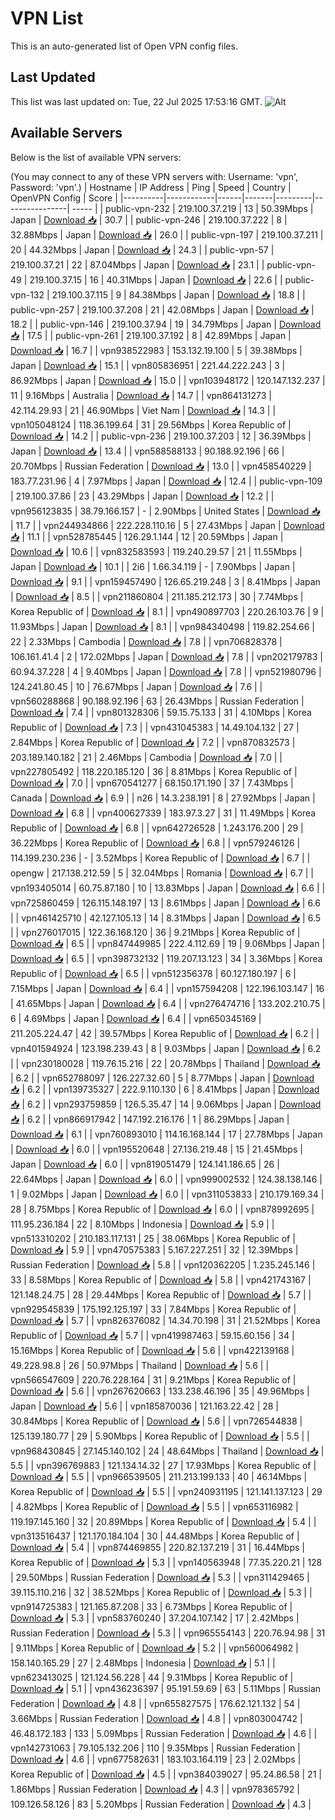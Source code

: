 # VPN List

This is an auto-generated list of Open VPN config files.

## Last Updated

This list was last updated on: Tue, 22 Jul 2025 17:53:16 GMT.
![Alt](https://repobeats.axiom.co/api/embed/186b98318ef1479477931607c1ad7d823f12451f.svg "Repobeats analytics image")

## Available Servers

Below is the list of available VPN servers:

(You may connect to any of these VPN servers with: Username: 'vpn', Password: 'vpn'.)
| Hostname | IP Address | Ping | Speed | Country | OpenVPN Config | Score |
|----------|------------|------|-------|---------|----------------| ----- |
| public-vpn-232 | 219.100.37.219 | 13 | 50.39Mbps | Japan | [Download 📥](./configs/server_0_JP.ovpn) | 30.7 |
| public-vpn-246 | 219.100.37.222 | 8 | 32.88Mbps | Japan | [Download 📥](./configs/server_1_JP.ovpn) | 26.0 |
| public-vpn-197 | 219.100.37.211 | 20 | 44.32Mbps | Japan | [Download 📥](./configs/server_2_JP.ovpn) | 24.3 |
| public-vpn-57 | 219.100.37.21 | 22 | 87.04Mbps | Japan | [Download 📥](./configs/server_3_JP.ovpn) | 23.1 |
| public-vpn-49 | 219.100.37.15 | 16 | 40.31Mbps | Japan | [Download 📥](./configs/server_4_JP.ovpn) | 22.6 |
| public-vpn-132 | 219.100.37.115 | 9 | 84.38Mbps | Japan | [Download 📥](./configs/server_5_JP.ovpn) | 18.8 |
| public-vpn-257 | 219.100.37.208 | 21 | 42.08Mbps | Japan | [Download 📥](./configs/server_6_JP.ovpn) | 18.2 |
| public-vpn-146 | 219.100.37.94 | 19 | 34.79Mbps | Japan | [Download 📥](./configs/server_7_JP.ovpn) | 17.5 |
| public-vpn-261 | 219.100.37.192 | 8 | 42.89Mbps | Japan | [Download 📥](./configs/server_8_JP.ovpn) | 16.7 |
| vpn938522983 | 153.132.19.100 | 5 | 39.38Mbps | Japan | [Download 📥](./configs/server_9_JP.ovpn) | 15.1 |
| vpn805836951 | 221.44.222.243 | 3 | 86.92Mbps | Japan | [Download 📥](./configs/server_10_JP.ovpn) | 15.0 |
| vpn103948172 | 120.147.132.237 | 11 | 9.16Mbps | Australia | [Download 📥](./configs/server_11_AU.ovpn) | 14.7 |
| vpn864131273 | 42.114.29.93 | 21 | 46.90Mbps | Viet Nam | [Download 📥](./configs/server_12_VN.ovpn) | 14.3 |
| vpn105048124 | 118.36.199.64 | 31 | 29.56Mbps | Korea Republic of | [Download 📥](./configs/server_13_KR.ovpn) | 14.2 |
| public-vpn-236 | 219.100.37.203 | 12 | 36.39Mbps | Japan | [Download 📥](./configs/server_14_JP.ovpn) | 13.4 |
| vpn588588133 | 90.188.92.196 | 66 | 20.70Mbps | Russian Federation | [Download 📥](./configs/server_15_RU.ovpn) | 13.0 |
| vpn458540229 | 183.77.231.96 | 4 | 7.97Mbps | Japan | [Download 📥](./configs/server_16_JP.ovpn) | 12.4 |
| public-vpn-109 | 219.100.37.86 | 23 | 43.29Mbps | Japan | [Download 📥](./configs/server_17_JP.ovpn) | 12.2 |
| vpn956123835 | 38.79.166.157 | - | 2.90Mbps | United States | [Download 📥](./configs/server_18_US.ovpn) | 11.7 |
| vpn244934866 | 222.228.110.16 | 5 | 27.43Mbps | Japan | [Download 📥](./configs/server_19_JP.ovpn) | 11.1 |
| vpn528785445 | 126.29.1.144 | 12 | 20.59Mbps | Japan | [Download 📥](./configs/server_20_JP.ovpn) | 10.6 |
| vpn832583593 | 119.240.29.57 | 21 | 11.55Mbps | Japan | [Download 📥](./configs/server_21_JP.ovpn) | 10.1 |
| 2i6 | 1.66.34.119 | - | 7.90Mbps | Japan | [Download 📥](./configs/server_22_JP.ovpn) | 9.1 |
| vpn159457490 | 126.65.219.248 | 3 | 8.41Mbps | Japan | [Download 📥](./configs/server_23_JP.ovpn) | 8.5 |
| vpn211860804 | 211.185.212.173 | 30 | 7.74Mbps | Korea Republic of | [Download 📥](./configs/server_24_KR.ovpn) | 8.1 |
| vpn490897703 | 220.26.103.76 | 9 | 11.93Mbps | Japan | [Download 📥](./configs/server_25_JP.ovpn) | 8.1 |
| vpn984340498 | 119.82.254.66 | 22 | 2.33Mbps | Cambodia | [Download 📥](./configs/server_26_KH.ovpn) | 7.8 |
| vpn706828378 | 106.161.41.4 | 2 | 172.02Mbps | Japan | [Download 📥](./configs/server_27_JP.ovpn) | 7.8 |
| vpn202179783 | 60.94.37.228 | 4 | 9.40Mbps | Japan | [Download 📥](./configs/server_28_JP.ovpn) | 7.8 |
| vpn521980796 | 124.241.80.45 | 10 | 76.67Mbps | Japan | [Download 📥](./configs/server_29_JP.ovpn) | 7.6 |
| vpn560288868 | 90.188.92.196 | 63 | 26.43Mbps | Russian Federation | [Download 📥](./configs/server_30_RU.ovpn) | 7.4 |
| vpn801328306 | 59.15.75.133 | 31 | 4.10Mbps | Korea Republic of | [Download 📥](./configs/server_31_KR.ovpn) | 7.3 |
| vpn431045383 | 14.49.104.132 | 27 | 2.84Mbps | Korea Republic of | [Download 📥](./configs/server_32_KR.ovpn) | 7.2 |
| vpn870832573 | 203.189.140.182 | 21 | 2.46Mbps | Cambodia | [Download 📥](./configs/server_33_KH.ovpn) | 7.0 |
| vpn227805492 | 118.220.185.120 | 36 | 8.81Mbps | Korea Republic of | [Download 📥](./configs/server_34_KR.ovpn) | 7.0 |
| vpn670541277 | 68.150.171.190 | 37 | 7.43Mbps | Canada | [Download 📥](./configs/server_35_CA.ovpn) | 6.9 |
| n26 | 14.3.238.191 | 8 | 27.92Mbps | Japan | [Download 📥](./configs/server_36_JP.ovpn) | 6.8 |
| vpn400627339 | 183.97.3.27 | 31 | 11.49Mbps | Korea Republic of | [Download 📥](./configs/server_37_KR.ovpn) | 6.8 |
| vpn642726528 | 1.243.176.200 | 29 | 36.22Mbps | Korea Republic of | [Download 📥](./configs/server_38_KR.ovpn) | 6.8 |
| vpn579246126 | 114.199.230.236 | - | 3.52Mbps | Korea Republic of | [Download 📥](./configs/server_39_KR.ovpn) | 6.7 |
| opengw | 217.138.212.59 | 5 | 32.04Mbps | Romania | [Download 📥](./configs/server_40_RO.ovpn) | 6.7 |
| vpn193405014 | 60.75.87.180 | 10 | 13.83Mbps | Japan | [Download 📥](./configs/server_41_JP.ovpn) | 6.6 |
| vpn725860459 | 126.115.148.197 | 13 | 8.61Mbps | Japan | [Download 📥](./configs/server_42_JP.ovpn) | 6.6 |
| vpn461425710 | 42.127.105.13 | 14 | 8.31Mbps | Japan | [Download 📥](./configs/server_43_JP.ovpn) | 6.5 |
| vpn276017015 | 122.36.168.120 | 36 | 9.21Mbps | Korea Republic of | [Download 📥](./configs/server_44_KR.ovpn) | 6.5 |
| vpn847449985 | 222.4.112.69 | 19 | 9.06Mbps | Japan | [Download 📥](./configs/server_45_JP.ovpn) | 6.5 |
| vpn398732132 | 119.207.13.123 | 34 | 3.36Mbps | Korea Republic of | [Download 📥](./configs/server_46_KR.ovpn) | 6.5 |
| vpn512356378 | 60.127.180.197 | 6 | 7.15Mbps | Japan | [Download 📥](./configs/server_47_JP.ovpn) | 6.4 |
| vpn157594208 | 122.196.103.147 | 16 | 41.65Mbps | Japan | [Download 📥](./configs/server_48_JP.ovpn) | 6.4 |
| vpn276474716 | 133.202.210.75 | 6 | 4.69Mbps | Japan | [Download 📥](./configs/server_49_JP.ovpn) | 6.4 |
| vpn650345169 | 211.205.224.47 | 42 | 39.57Mbps | Korea Republic of | [Download 📥](./configs/server_50_KR.ovpn) | 6.2 |
| vpn401594924 | 123.198.239.43 | 8 | 9.03Mbps | Japan | [Download 📥](./configs/server_51_JP.ovpn) | 6.2 |
| vpn230180028 | 119.76.15.216 | 22 | 20.78Mbps | Thailand | [Download 📥](./configs/server_52_TH.ovpn) | 6.2 |
| vpn652788097 | 126.227.32.60 | 5 | 8.77Mbps | Japan | [Download 📥](./configs/server_53_JP.ovpn) | 6.2 |
| vpn139735327 | 222.9.110.130 | 6 | 8.41Mbps | Japan | [Download 📥](./configs/server_54_JP.ovpn) | 6.2 |
| vpn293759859 | 126.5.35.47 | 14 | 9.06Mbps | Japan | [Download 📥](./configs/server_55_JP.ovpn) | 6.2 |
| vpn866917942 | 147.192.216.176 | 1 | 86.29Mbps | Japan | [Download 📥](./configs/server_56_JP.ovpn) | 6.1 |
| vpn760893010 | 114.16.168.144 | 17 | 27.78Mbps | Japan | [Download 📥](./configs/server_57_JP.ovpn) | 6.0 |
| vpn195520648 | 27.136.219.48 | 15 | 21.45Mbps | Japan | [Download 📥](./configs/server_58_JP.ovpn) | 6.0 |
| vpn819051479 | 124.141.186.65 | 26 | 22.64Mbps | Japan | [Download 📥](./configs/server_59_JP.ovpn) | 6.0 |
| vpn999002532 | 124.38.138.146 | 1 | 9.02Mbps | Japan | [Download 📥](./configs/server_60_JP.ovpn) | 6.0 |
| vpn311053833 | 210.179.169.34 | 28 | 8.75Mbps | Korea Republic of | [Download 📥](./configs/server_61_KR.ovpn) | 6.0 |
| vpn878992695 | 111.95.236.184 | 22 | 8.10Mbps | Indonesia | [Download 📥](./configs/server_62_ID.ovpn) | 5.9 |
| vpn513310202 | 210.183.117.131 | 25 | 38.06Mbps | Korea Republic of | [Download 📥](./configs/server_63_KR.ovpn) | 5.9 |
| vpn470575383 | 5.167.227.251 | 32 | 12.39Mbps | Russian Federation | [Download 📥](./configs/server_64_RU.ovpn) | 5.8 |
| vpn120362205 | 1.235.245.146 | 33 | 8.58Mbps | Korea Republic of | [Download 📥](./configs/server_65_KR.ovpn) | 5.8 |
| vpn421743167 | 121.148.24.75 | 28 | 29.44Mbps | Korea Republic of | [Download 📥](./configs/server_66_KR.ovpn) | 5.7 |
| vpn929545839 | 175.192.125.197 | 33 | 7.84Mbps | Korea Republic of | [Download 📥](./configs/server_67_KR.ovpn) | 5.7 |
| vpn826376082 | 14.34.70.198 | 31 | 21.52Mbps | Korea Republic of | [Download 📥](./configs/server_68_KR.ovpn) | 5.7 |
| vpn419987463 | 59.15.60.156 | 34 | 15.16Mbps | Korea Republic of | [Download 📥](./configs/server_69_KR.ovpn) | 5.6 |
| vpn422139168 | 49.228.98.8 | 26 | 50.97Mbps | Thailand | [Download 📥](./configs/server_70_TH.ovpn) | 5.6 |
| vpn566547609 | 220.76.228.164 | 31 | 9.21Mbps | Korea Republic of | [Download 📥](./configs/server_71_KR.ovpn) | 5.6 |
| vpn267620663 | 133.238.46.196 | 35 | 49.96Mbps | Japan | [Download 📥](./configs/server_72_JP.ovpn) | 5.6 |
| vpn185870036 | 121.163.22.42 | 28 | 30.84Mbps | Korea Republic of | [Download 📥](./configs/server_73_KR.ovpn) | 5.6 |
| vpn726544838 | 125.139.180.77 | 29 | 5.90Mbps | Korea Republic of | [Download 📥](./configs/server_74_KR.ovpn) | 5.5 |
| vpn968430845 | 27.145.140.102 | 24 | 48.64Mbps | Thailand | [Download 📥](./configs/server_75_TH.ovpn) | 5.5 |
| vpn396769883 | 121.134.14.32 | 27 | 17.93Mbps | Korea Republic of | [Download 📥](./configs/server_76_KR.ovpn) | 5.5 |
| vpn966539505 | 211.213.199.133 | 40 | 46.14Mbps | Korea Republic of | [Download 📥](./configs/server_77_KR.ovpn) | 5.5 |
| vpn240931195 | 121.141.137.123 | 29 | 4.82Mbps | Korea Republic of | [Download 📥](./configs/server_78_KR.ovpn) | 5.5 |
| vpn653116982 | 119.197.145.160 | 32 | 20.89Mbps | Korea Republic of | [Download 📥](./configs/server_79_KR.ovpn) | 5.4 |
| vpn313516437 | 121.170.184.104 | 30 | 44.48Mbps | Korea Republic of | [Download 📥](./configs/server_80_KR.ovpn) | 5.4 |
| vpn874469855 | 220.82.137.219 | 31 | 16.44Mbps | Korea Republic of | [Download 📥](./configs/server_81_KR.ovpn) | 5.3 |
| vpn140563948 | 77.35.220.21 | 128 | 29.50Mbps | Russian Federation | [Download 📥](./configs/server_82_RU.ovpn) | 5.3 |
| vpn311429465 | 39.115.110.216 | 32 | 38.52Mbps | Korea Republic of | [Download 📥](./configs/server_83_KR.ovpn) | 5.3 |
| vpn914725383 | 121.165.87.208 | 33 | 6.73Mbps | Korea Republic of | [Download 📥](./configs/server_84_KR.ovpn) | 5.3 |
| vpn583760240 | 37.204.107.142 | 17 | 2.42Mbps | Russian Federation | [Download 📥](./configs/server_85_RU.ovpn) | 5.3 |
| vpn965554143 | 220.76.94.98 | 31 | 9.11Mbps | Korea Republic of | [Download 📥](./configs/server_86_KR.ovpn) | 5.2 |
| vpn560064982 | 158.140.165.29 | 27 | 2.48Mbps | Indonesia | [Download 📥](./configs/server_87_ID.ovpn) | 5.1 |
| vpn623413025 | 121.124.56.228 | 44 | 9.31Mbps | Korea Republic of | [Download 📥](./configs/server_88_KR.ovpn) | 5.1 |
| vpn436236397 | 95.191.59.69 | 63 | 5.11Mbps | Russian Federation | [Download 📥](./configs/server_89_RU.ovpn) | 4.8 |
| vpn655827575 | 176.62.121.132 | 54 | 3.66Mbps | Russian Federation | [Download 📥](./configs/server_90_RU.ovpn) | 4.8 |
| vpn803004742 | 46.48.172.183 | 133 | 5.09Mbps | Russian Federation | [Download 📥](./configs/server_91_RU.ovpn) | 4.6 |
| vpn142731063 | 79.105.132.206 | 110 | 9.35Mbps | Russian Federation | [Download 📥](./configs/server_92_RU.ovpn) | 4.6 |
| vpn677582631 | 183.103.164.119 | 23 | 2.02Mbps | Korea Republic of | [Download 📥](./configs/server_93_KR.ovpn) | 4.5 |
| vpn384039027 | 95.24.86.58 | 21 | 1.86Mbps | Russian Federation | [Download 📥](./configs/server_94_RU.ovpn) | 4.3 |
| vpn978365792 | 109.126.58.126 | 83 | 5.20Mbps | Russian Federation | [Download 📥](./configs/server_95_RU.ovpn) | 4.3 |
